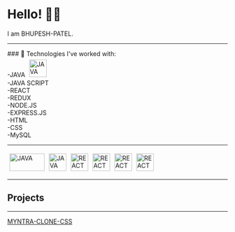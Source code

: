 # Hello! 👋👋

I am BHUPESH-PATEL.

<hr color=yellow>
### 🌟 Technologies I've worked with:
<br>
-JAVA  <img style="margin:5px;" src="https://dev.java/assets/images/java-logo-vector.png" alt="JAVA" width="40" height="40"/>
  
<br>
-JAVA SCRIPT
<br>
-REACT
<br>
-REDUX
<br>
-NODE.JS
<br>
-EXPRESS.JS
<BR>
-HTML
<br>
-CSS
<br>
-MySQL
<br>
<hr>
<p allign="left" style="display:flex;">
  <img style="margin:5px;" src="https://upload.wikimedia.org/wikipedia/commons/thumb/1/10/CSS3_and_HTML5_logos_and_wordmarks.svg/791px-CSS3_and_HTML5_logos_and_wordmarks.svg.png?20150111171555" alt="JAVA" width="80" height="40"/>
   <img style="margin:5px;" src="https://www.mysql.com/common/logos/logo-mysql-170x115.png" alt="JAVA" width="40" height="40"/>
   <img style="margin:5px;" src="https://upload.wikimedia.org/wikipedia/commons/a/a7/React-icon.svg" alt="REACT width="40" height="40">
   <img style="margin:5px;" src="https://upload.wikimedia.org/wikipedia/commons/a/a7/React-icon.svg" alt="REACT width="40" height="40">
   <img style="margin:5px;" src="https://upload.wikimedia.org/wikipedia/commons/a/a7/React-icon.svg" alt="REACT width="40" height="40">
   <img style="margin:5px;" src="https://upload.wikimedia.org/wikipedia/commons/a/a7/React-icon.svg" alt="REACT width="40" height="40">
   
</p>
<hr>
<h2>Projects</h2>
<hr>
<a href="https://github.com/BABUVAA/LEARNING/tree/main/Learning-CSS/myntra">MYNTRA-CLONE-CSS</a>
